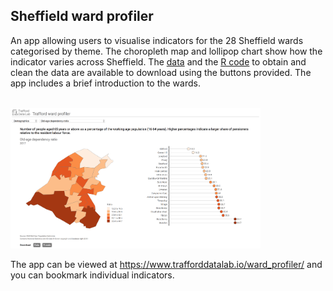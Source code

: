 ## Sheffield ward profiler

An app allowing users to visualise indicators for the 28 Sheffield wards categorised by theme. The choropleth map and lollipop chart show how the indicator varies across Sheffield. The <a href="https://github.com/laurie-platt/ward_data" target="_blank">data</a> and the <a href="https://github.com/laurie-platt/ward_data" target="_blank">R code</a> to obtain and clean the data are available to download using the buttons provided. The app includes a brief introduction to the wards.


<br>

<img src="ward_profiler.png" width="400">

<br />

The app can be viewed at <a href="https://www.trafforddatalab.io/ward_profiler/" target="_blank">https://www.trafforddatalab.io/ward_profiler/</a> and you can bookmark individual indicators.